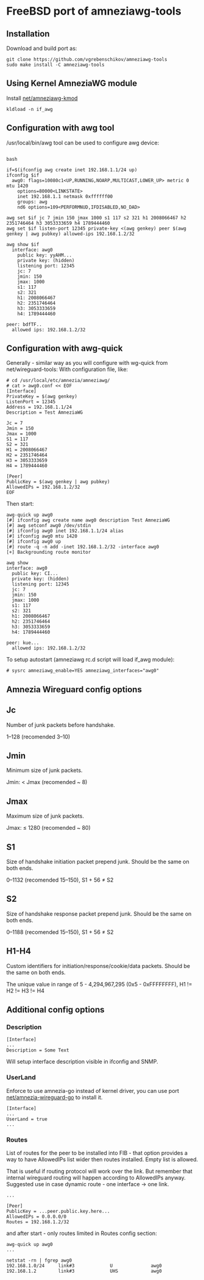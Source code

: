 # FreeBSD port of amneziawg-tools

## Installation

Download and build port as:

```shell
git clone https://github.com/vgrebenschikov/amneziawg-tools
sudo make install -C amneziawg-tools
```

## Using Kernel AmneziaWG module

Install [net/amneziawg-kmod](https://github.com/vgrebenschikov/amneziawg-kmod)

```shell
kldload -n if_awg
```

## Configuration with awg tool

/usr/local/bin/awg tool can be used to configure awg device:

```shell

bash

if=$(ifconfig awg create inet 192.168.1.1/24 up)
ifconfig $if
  awg0: flags=10080c1<UP,RUNNING,NOARP,MULTICAST,LOWER_UP> metric 0 mtu 1420
	options=80000<LINKSTATE>
	inet 192.168.1.1 netmask 0xffffff00
	groups: awg
	nd6 options=109<PERFORMNUD,IFDISABLED,NO_DAD>

awg set $if jc 7 jmin 150 jmax 1000 s1 117 s2 321 h1 2008066467 h2 2351746464 h3 3053333659 h4 1789444460
awg set $if listen-port 12345 private-key <(awg genkey) peer $(awg genkey | awg pubkey) allowed-ips 192.168.1.2/32

awg show $if
  interface: awg0
    public key: yyAHM...
    private key: (hidden)
    listening port: 12345
    jc: 7
    jmin: 150
    jmax: 1000
    s1: 117
    s2: 321
    h1: 2008066467
    h2: 2351746464
    h3: 3053333659
    h4: 1789444460

peer: bdfTF..
  allowed ips: 192.168.1.2/32
```

## Configuration with awg-quick

Generally - similar way as you will configure with wg-quick from net/wireguard-tools:
With configuration file, like:

```shell
# cd /usr/local/etc/amnezia/amneziawg/
# cat > awg0.conf << EOF
[Interface]
PrivateKey = $(awg genkey)
ListenPort = 12345
Address = 192.168.1.1/24
Description = Test AmneziaWG

Jc = 7
Jmin = 150
Jmax = 1000
S1 = 117
S2 = 321
H1 = 2008066467
H2 = 2351746464
H3 = 3053333659
H4 = 1789444460

[Peer]
PublicKey = $(awg genkey | awg pubkey)
AllowedIPs = 192.168.1.2/32
EOF
```

Then start:

```shell
awg-quick up awg0
[#] ifconfig awg create name awg0 description Test AmneziaWG
[#] awg setconf awg0 /dev/stdin
[#] ifconfig awg0 inet 192.168.1.1/24 alias
[#] ifconfig awg0 mtu 1420
[#] ifconfig awg0 up
[#] route -q -n add -inet 192.168.1.2/32 -interface awg0
[+] Backgrounding route monitor

awg show
interface: awg0
  public key: CI...
  private key: (hidden)
  listening port: 12345
  jc: 7
  jmin: 150
  jmax: 1000
  s1: 117
  s2: 321
  h1: 2008066467
  h2: 2351746464
  h3: 3053333659
  h4: 1789444460

peer: kue...
  allowed ips: 192.168.1.2/32
```

To setup autostart (amneziawg rc.d script will load if_awg module):

```shell
# sysrc amneziawg_enable=YES amneziawg_interfaces="awg0"
```

## Amnezia Wireguard config options

## Jc

Number of junk packets before handshake.

1–128 (recomended 3–10)

## Jmin

Minimum size of junk packets.

Jmin: < Jmax (recomended ~ 8)

## Jmax

Maximum size of junk packets.

Jmax: ≤ 1280 (recomended ~ 80)

## S1

Size of handshake initiation packet prepend junk. Should be the same on both ends.

0–1132 (recomended 15–150), S1 + 56 ≠ S2

## S2

Size of handshake response packet prepend junk. Should be the same on both ends.

0–1188 (recomended 15–150), S1 + 56 ≠ S2

## H1-H4

Custom identifiers for initiation/response/cookie/data packets. Should be the same on both ends.

The unique value in range of 5 - 4,294,967,295 (0x5 - 0xFFFFFFFF), H1 != H2 != H3 != H4

## Additional config options

### Description

```config
[Interface]
...
Description = Some Text
```

Will setup interface description visible in ifconfig and SNMP.

### UserLand

Enforce to use amnezia-go instead of kernel driver, you can use port
[net/amnezia-wireguard-go](https://github.com/vgrebenschikov/amnezia-wireguard-go) to install it.

```config
[Interface]
...
UserLand = true
...
```

### Routes

List of routes for the peer to be installed into FIB - that option provides a way to have AllowedIPs list wider then routes installed. Empty list is allowed.

That is useful if routing protocol will work over the link. 
But remember that internal wireguard routing will happen according to AllowedIPs anyway.
Suggested use in case dynamic route - one interface -> one link.

```config
...

[Peer]
PublicKey = ...peer.public.key.here...
AllowedIPs = 0.0.0.0/0
Routes = 192.168.1.2/32
```

and after start - only routes limited in Routes config section:

```shell
awg-quick up awg0
...

netstat -rn | fgrep awg0
192.168.1.0/24     link#3             U              awg0
192.168.1.2        link#3             UHS            awg0
```
